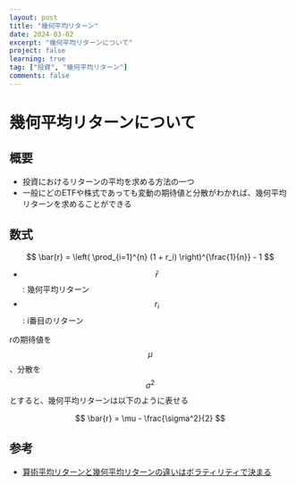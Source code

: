 ```yaml
---
layout: post
title: "幾何平均リターン"
date: 2024-03-02
excerpt: "幾何平均リターンについて"
project: false
learning: true
tag: ["投資", "幾何平均リターン"]
comments: false
---
```


# 幾何平均リターンについて

## 概要
 - 投資におけるリターンの平均を求める方法の一つ
 - 一般にどのETFや株式であっても変動の期待値と分散がわかれば、幾何平均リターンを求めることができる

## 数式

$$
\bar{r} = \left( \prod_{i=1}^{n} (1 + r_i) \right)^{\frac{1}{n}} - 1
$$

 - $$\bar{r}$$: 幾何平均リターン
 - $$r_i$$: i番目のリターン

rの期待値を$$\mu$$、分散を$$\sigma^2$$とすると、幾何平均リターンは以下のように表せる  

$$
\bar{r} = \mu - \frac{\sigma^2}{2}
$$

## 参考
 - [算術平均リターンと幾何平均リターンの違いはボラティリティで決まる](https://yuma-money.com/2019/02/finance/geometric-return/)

